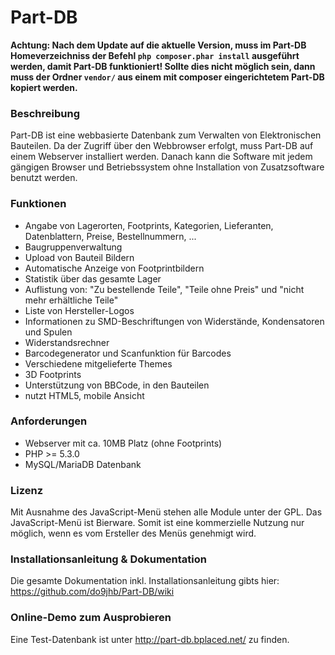 # Part-DB

**Achtung: Nach dem Update auf die aktuelle Version, muss im Part-DB Homeverzeichniss der Befehl
`php composer.phar install` ausgeführt werden, damit Part-DB funktioniert!
Sollte dies nicht möglich sein, dann muss der Ordner `vendor/` aus einem mit composer eingerichtetem
Part-DB kopiert werden.**

### Beschreibung

Part-DB ist eine webbasierte Datenbank zum Verwalten von Elektronischen Bauteilen. Da der Zugriff über den Webbrowser erfolgt, muss Part-DB auf einem Webserver installiert werden. Danach kann die Software mit jedem gängigen Browser und Betriebssystem ohne Installation von Zusatzsoftware benutzt werden.

### Funktionen

 * Angabe von Lagerorten, Footprints, Kategorien, Lieferanten, Datenblattern, Preise, Bestellnummern, ...
 * Baugruppenverwaltung
 * Upload von Bauteil Bildern
 * Automatische Anzeige von Footprintbildern
 * Statistik über das gesamte Lager
 * Auflistung von: "Zu bestellende Teile", "Teile ohne Preis" und "nicht mehr erhältliche Teile"
 * Liste von Hersteller-Logos
 * Informationen zu SMD-Beschriftungen von Widerstände, Kondensatoren und Spulen
 * Widerstandsrechner
 * Barcodegenerator und Scanfunktion für Barcodes
 * Verschiedene mitgelieferte Themes
 * 3D Footprints
 * Unterstützung von BBCode, in den Bauteilen
 * nutzt HTML5, mobile Ansicht

### Anforderungen

 * Webserver mit ca. 10MB Platz (ohne Footprints)
 * PHP >= 5.3.0
 * MySQL/MariaDB Datenbank

### Lizenz

Mit Ausnahme des JavaScript-Menü stehen alle Module unter der GPL. Das JavaScript-Menü ist Bierware. Somit ist eine kommerzielle Nutzung nur möglich, wenn es vom Ersteller des Menüs genehmigt wird.

### Installationsanleitung & Dokumentation

Die gesamte Dokumentation inkl. Installationsanleitung gibts hier:
<https://github.com/do9jhb/Part-DB/wiki>

### Online-Demo zum Ausprobieren

Eine Test-Datenbank ist unter <http://part-db.bplaced.net/> zu finden.

